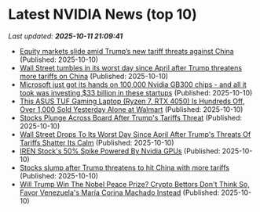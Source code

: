 # Latest NVIDIA News (top 10)
_Last updated: **2025-10-11 21:09:41**_

- [Equity markets slide amid Trump’s new tariff threats against China](https://financialpost.com/pmn/equity-markets-slide-amid-trumps-new-tariff-threats-against-china) (Published: 2025-10-10)
- [Wall Street tumbles in its worst day since April after Trump threatens more tariffs on China](https://www.pbs.org/newshour/economy/wall-street-tumbles-in-its-worst-day-since-april-after-trump-threatens-more-tariffs-on-china) (Published: 2025-10-10)
- [Microsoft just got its hands on 100,000 Nvidia GB300 chips - and all it took was investing $33 billion in these startups](https://www.techradar.com/pro/microsoft-just-got-its-hands-on-100-000-nvidia-gb300-chips-and-all-it-took-was-investing-usd33-billion-in-these-startups) (Published: 2025-10-10)
- [This ASUS TUF Gaming Laptop (Ryzen 7, RTX 4050) Is Hundreds Off, Over 1,000 Sold Yesterday Alone at Walmart](https://gizmodo.com/this-asus-tuf-gaming-laptop-ryzen-7-rtx-4050-is-hundreds-off-over-1000-sold-yesterday-alone-at-walmart-2000670819) (Published: 2025-10-10)
- [Stocks Plunge Across Board After Trump's Tariffs Threat](https://www.newser.com/story/376689/stocks-plunge-across-board-after-trumps-tariffs-threat.html) (Published: 2025-10-10)
- [Wall Street Drops To Its Worst Day Since April After Trump's Threats Of Tariffs Shatter Its Calm](https://www.huffpost.com/entry/wall-street-drops-worst-day-since-april-after-trumps-threats-tariffs_n_68e96d3de4b05810b8ff3ca6) (Published: 2025-10-10)
- [IREN Stock's 50% Spike Powered By Nvidia GPUs](https://biztoc.com/x/d1b11f549767b8fa) (Published: 2025-10-10)
- [Stocks slump after Trump threatens to hit China with more tariffs](https://www.cbsnews.com/news/stocks-today-trump-china-tariffs-dow-nasdaq-s-p-500/) (Published: 2025-10-10)
- [Will Trump Win The Nobel Peace Prize? Crypto Bettors Don't Think So, Favor Venezuela's María Corina Machado Instead](https://finance.yahoo.com/news/trump-win-nobel-peace-prize-203020094.html) (Published: 2025-10-10)
